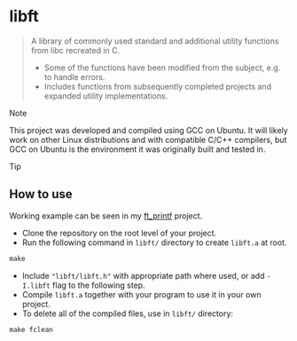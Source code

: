 # libft
> A library of commonly used standard and additional utility functions from libc recreated in C.
> - Some of the functions have been modified from the subject, e.g. to handle errors.
> - Includes functions from subsequently completed projects and expanded utility implementations.

> [!NOTE]
> This project was developed and compiled using GCC on Ubuntu. It will likely work on other Linux distributions and with compatible C/C++ compilers, but GCC on Ubuntu is the environment it was originally built and tested in.

> [!TIP]
> ## How to use
> Working example can be seen in my [ft_printf](https://github.com/mordori/ft_printf) project. 
- Clone the repository on the root level of your project.
- Run the following command in `libft/` directory to create `libft.a` at root.
``` Makefile
make
```
- Include `"libft/libft.h"` with appropriate path where used, or add `-I.libft` flag to the following step.
- Compile `libft.a` together with your program to use it in your own project.
- To delete all of the compiled files, use in `libft/` directory:
``` Makefile
make fclean
```
